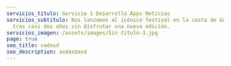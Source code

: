 ```yaml
---
servicios_titulo: Servicio 1 Desarrollo Apps Noticias
servicios_subtitulo: Nos lanzamos al icónico festival en la costa de Guerrero
  tras casi dos años sin disfrutar una nueva edición.
servicios_imagen: /assets/images/Sin título-3.jpg
page: true
seo_title: sadasd
seo_description: asdasdasd
---
```

